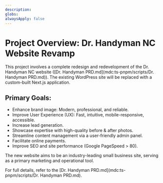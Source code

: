 ```yaml
---
description: 
globs: 
alwaysApply: false
---
```

# Project Overview: Dr. Handyman NC Website Revamp

This project involves a complete redesign and redevelopment of the Dr. Handyman NC website ([Dr. Handyman PRD.md](mdc:ts-pnpm/scripts/Dr. Handyman PRD.md)). The existing WordPress site will be replaced with a custom-built Next.js application.

## Primary Goals:
- Enhance brand image: Modern, professional, and reliable.
- Improve User Experience (UX): Fast, intuitive, mobile-responsive, accessible.
- Increase lead generation.
- Showcase expertise with high-quality before & after photos.
- Streamline content management via a user-friendly admin panel.
- Facilitate online payments.
- Improve SEO and site performance (Google PageSpeed > 80).

The new website aims to be an industry-leading small business site, serving as a primary marketing and operational tool.

For full details, refer to the [Dr. Handyman PRD.md](mdc:ts-pnpm/scripts/Dr. Handyman PRD.md).

